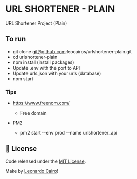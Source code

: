# URL SHORTENER - PLAIN

URL Shortener Project (Plain)


## To run

  * git clone git@github.com:leocairos/urlshortener-plain.git
  * cd urlshortener-plain
  * npm install (install packages)
  * Update .env with the port to API
  * Update urls.json with your urls (database)
  * npm start

### Tips

* https://www.freenom.com/
  * Free domain

* PM2
  * pm2 start --env prod --name urlshortener_api

## 📄 License

Code released under the [MIT License](./LICENSE).

Make by [Leonardo Cairo](https://www.linkedin.com/in/leocairos/)!
